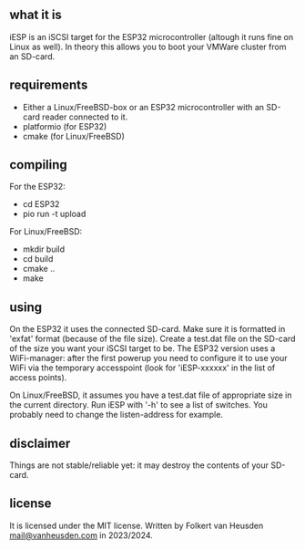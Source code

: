 what it is
----------
iESP is an iSCSI target for the ESP32 microcontroller (altough it runs fine on Linux as well).
In theory this allows you to boot your VMWare cluster from an SD-card.


requirements
------------
* Either a Linux/FreeBSD-box or an ESP32 microcontroller with an SD-card reader connected to it.
* platformio (for ESP32)
* cmake (for Linux/FreeBSD)


compiling
---------
For the ESP32:
* cd ESP32
* pio run -t upload

For Linux/FreeBSD:
* mkdir build
* cd build
* cmake ..
* make


using
-----
On the ESP32 it uses the connected SD-card. Make sure it is formatted in 'exfat' format (because of the file size). Create a test.dat file on the SD-card of the size you want your iSCSI target to be. The ESP32 version uses a WiFi-manager: after the first powerup you need to configure it to use your WiFi via the temporary accesspoint (look for 'iESP-xxxxxx' in the list of access points).

On Linux/FreeBSD, it assumes you have a test.dat file of appropriate size in the current directory. Run iESP with '-h' to see a list of switches. You probably need to change the listen-address for example.


disclaimer
----------
Things are not stable/reliable yet: it may destroy the contents of your SD-card.


license
-------
It is licensed under the MIT license.
Written by Folkert van Heusden <mail@vanheusden.com> in 2023/2024.
